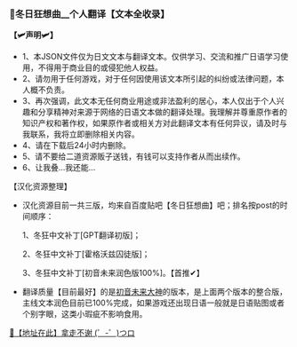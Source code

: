 ### 🥵冬日狂想曲__个人翻译【文本全收录】

**【🛩声明🛩】**

- 1、本JSON文件仅为日文文本与翻译文本。仅供学习、交流和推广日语学习使用，不得用于商业目的或侵犯他人权益。
- 2、请勿用于任何游戏，对于任何因使用该文本所引起的纠纷或法律问题，本人概不负责。
- 3、再次强调，此文本无任何商业用途或非法盈利的居心，本人仅出于个人兴趣和分享精神对来源于网络的日语文本做的翻译处理。我理解并尊重原作者的知识产权和著作权，如果原作者或相关方对此翻译文本有任何异议，请及时与我联系，我将立即删除相关内容。
- 4、请在下载后24小时内删除。
- 5、请不要给二道资源贩子送钱，有钱可以支持作者从而出续作。
- 6、让我叠...我还能...

【汉化资源整理】

- 汉化资源目前一共三版，均来自百度贴吧【冬日狂想曲】吧；排名按post的时间顺序：

    1、冬狂中文补丁[GPT翻译初版]；

    2、冬狂中文补丁[霍格沃兹囚徒版]；

    3、冬狂中文补丁[初音未来润色版100%]。【首推✔】

- 翻译质量【目前最好】的是<u>初音未来大神</u>的版本，是上面两个版本的整合版，主线文本润色目前已100%完成，如果游戏还出现日语一般就是日语贴图或者个别字眼，这类小瑕疵不影响食用。

[🚀【地址在此】拿走不谢 (゜-゜)つロ](https://github.com/hiroxama/DRKXQHH/releases)
